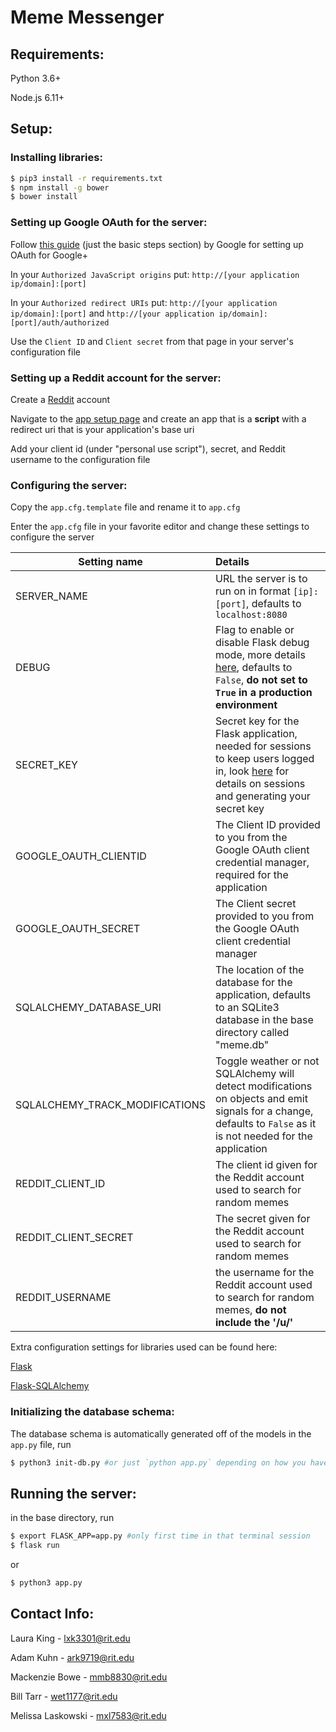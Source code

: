 # Meme Messenger

## Requirements:

Python 3.6+

Node.js 6.11+

## Setup:

### Installing libraries:

```bash
$ pip3 install -r requirements.txt
$ npm install -g bower
$ bower install
```
### Setting up Google OAuth for the server:

Follow [this guide](https://developers.google.com/identity/protocols/OAuth2#basicsteps) (just the basic steps section) by Google for setting up OAuth for Google+

In your `Authorized JavaScript origins` put: `http://[your application ip/domain]:[port]`

In your `Authorized redirect URIs` put: `http://[your application ip/domain]:[port]` and  `http://[your application ip/domain]:[port]/auth/authorized`

Use the `Client ID` and `Client secret` from that page in your server's configuration file

### Setting up a Reddit account for the server:

Create a [Reddit](https://www.reddit.com) account

Navigate to the [app setup page](https://www.reddit.com/prefs/apps/) and create an app that is a **script** with a redirect uri that is your application's base uri

Add your client id (under "personal use script"), secret, and Reddit username to the configuration file

### Configuring the server:

Copy the `app.cfg.template` file and rename it to `app.cfg`

Enter the `app.cfg` file in your favorite editor and change these settings to configure the server

| Setting name                   | Details                                  |
| ------------------------------ | :--------------------------------------- |
| SERVER_NAME                    | URL the server is to run on in format `[ip]:[port]`, defaults to `localhost:8080` |
| DEBUG                          | Flag to enable or disable Flask debug mode, more details [here](http://flask.pocoo.org/docs/0.12/quickstart/#debug-mode), defaults to `False`, **do not set to `True` in a production environment** |
| SECRET_KEY                     | Secret key for the Flask application, needed for sessions to keep users logged in, look [here](http://flask.pocoo.org/docs/0.12/quickstart/#sessions) for details on sessions and generating your secret key |
| GOOGLE_OAUTH_CLIENTID          | The Client ID provided to you from the Google OAuth client credential manager, required for the application |
| GOOGLE_OAUTH_SECRET            | The Client secret provided to you from the Google OAuth client credential manager |
| SQLALCHEMY_DATABASE_URI        | The location of the database for the application, defaults to an SQLite3 database in the base directory called "meme.db" |
| SQLALCHEMY_TRACK_MODIFICATIONS | Toggle weather or not SQLAlchemy will detect modifications on objects and emit signals for a change, defaults to `False` as it is not needed for the application |
| REDDIT_CLIENT_ID               | The client id given for the Reddit account used to search for random memes |
| REDDIT_CLIENT_SECRET           | The secret given for the Reddit account used to search for random memes |
| REDDIT_USERNAME                | the username for the Reddit account used to search for random memes, **do not include the '/u/'** |

Extra configuration settings for libraries used can be found here:

[Flask](http://flask.pocoo.org/docs/0.12/config/)

[Flask-SQLAlchemy](http://flask-sqlalchemy.pocoo.org/2.1/config/)

### Initializing the database schema:

The database schema is automatically generated off of the models in the `app.py` file, run

```bash
$ python3 init-db.py #or just `python app.py` depending on how you have python set up on your system
```

## Running the server:

in the base directory, run

```bash
$ export FLASK_APP=app.py #only first time in that terminal session
$ flask run
```
or

```bash
$ python3 app.py
```

## Contact Info:

Laura King - lxk3301@rit.edu

Adam Kuhn - ark9719@rit.edu

Mackenzie Bowe - mmb8830@rit.edu

Bill Tarr - wet1177@rit.edu

Melissa Laskowski - mxl7583@rit.edu
